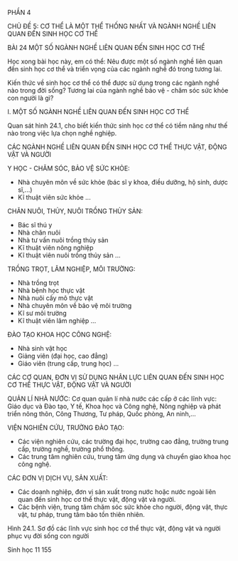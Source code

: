PHẦN 4

CHỦ ĐỀ 5: CƠ THỂ LÀ MỘT THỂ THỐNG NHẤT VÀ NGÀNH NGHỀ LIÊN QUAN ĐẾN SINH HỌC CƠ THỂ

BÀI 24 MỘT SỐ NGÀNH NGHỀ LIÊN QUAN ĐẾN SINH HỌC CƠ THỂ

Học xong bài học này, em có thể:
Nêu được một số ngành nghề liên quan đến sinh học cơ thể và triển vọng của các ngành nghề đó trong tương lai.

Kiến thức về sinh học cơ thể có thể được sử dụng trong các ngành nghề nào trong đời sống? Tương lai của ngành nghề bảo vệ - chăm sóc sức khỏe con người là gì?

I. MỘT SỐ NGÀNH NGHỀ LIÊN QUAN ĐẾN SINH HỌC CƠ THỂ

Quan sát hình 24.1, cho biết kiến thức sinh học cơ thể có tiềm năng như thế nào trong việc lựa chọn nghề nghiệp.

CÁC NGÀNH NGHỀ LIÊN QUAN ĐẾN SINH HỌC CƠ THỂ THỰC VẬT, ĐỘNG VẬT VÀ NGƯỜI

Y HỌC - CHĂM SÓC, BẢO VỆ SỨC KHỎE:
- Nhà chuyên môn về sức khỏe (bác sĩ y khoa, điều dưỡng, hộ sinh, dược sĩ,...)
- Kĩ thuật viên sức khỏe
...

CHĂN NUÔI, THỦY, NUÔI TRỒNG THỦY SẢN:
- Bác sĩ thú y
- Nhà chăn nuôi
- Nhà tư vấn nuôi trồng thủy sản
- Kĩ thuật viên nông nghiệp
- Kĩ thuật viên nuôi trồng thủy sản
...

TRỒNG TRỌT, LÂM NGHIỆP, MÔI TRƯỜNG:
- Nhà trồng trọt
- Nhà bệnh học thực vật
- Nhà nuôi cấy mô thực vật
- Nhà chuyên môn về bảo vệ môi trường
- Kĩ sư môi trường
- Kĩ thuật viên lâm nghiệp
...

ĐÀO TẠO KHOA HỌC CÔNG NGHỆ:
- Nhà sinh vật học
- Giảng viên (đại học, cao đẳng)
- Giáo viên (trung cấp, trung học)
...

CÁC CƠ QUAN, ĐƠN VỊ SỬ DỤNG NHÂN LỰC LIÊN QUAN ĐẾN SINH HỌC CƠ THỂ THỰC VẬT, ĐỘNG VẬT VÀ NGƯỜI

QUẢN LÍ NHÀ NƯỚC:
Cơ quan quản lí nhà nước các cấp ở các lĩnh vực: Giáo dục và Đào tạo, Y tế, Khoa học và Công nghệ, Nông nghiệp và phát triển nông thôn, Công Thương, Tư pháp, Quốc phòng, An ninh,...

VIỆN NGHIÊN CỨU, TRƯỜNG ĐÀO TẠO:
- Các viện nghiên cứu, các trường đại học, trường cao đẳng, trường trung cấp, trường nghề, trường phổ thông.
- Các trung tâm nghiên cứu, trung tâm ứng dụng và chuyển giao khoa học công nghệ.

CÁC ĐƠN VỊ DỊCH VỤ, SẢN XUẤT:
- Các doanh nghiệp, đơn vị sản xuất trong nước hoặc nước ngoài liên quan đến sinh học cơ thể thực vật, động vật và người.
- Các bệnh viện, trung tâm chăm sóc sức khỏe cho người, động vật, thực vật, tư pháp, trung tâm bảo tồn thiên nhiên.

Hình 24.1. Sơ đồ các lĩnh vực sinh học cơ thể thực vật, động vật và người phục vụ đời sống con người

Sinh học 11 155